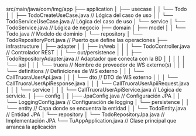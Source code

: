 src/main/java/com/img/app
├── application
│   ├── usecase
│   │   └── Todo
    │   │   ├── TodoCreateUseCase.java        // Lógica del caso de uso
    │   │   └── TodoServiceUseCase.java       // Lógica del caso de uso
│   └── service
│       └── TodoService.java             // Lógica de negocio
├── domain
│   ├── model
│   │   └── Todo.java                    // Modelo de dominio
│   └── repository
│       └── TodoRepositoryPort.java      // Puerto que define las operaciones
├── infrastructure
│   ├── adapter
│   │   ├── in/web
│   │   │   └── TodoController.java      // Controlador REST
│   │   └── out/persistence
│   │   │   ├── TodoRepositoryAdapter.java // Adaptador que conecta con la BD
│   │   │
│   │   └── api
│   │   │   └── truora       // Nombre de proveedor de WS externo(s)
│   │   │       └── definitions      // Definiciones de WS externo
│   │   │           └── CallTruoraUserApi.java
│   │   │       └── dto              // DTO de WS externo
│   │   │           └── CallTruoraUserApiResponse.java
│   │   │           └── CallTruoraUserApiiRequest.java
│   │   │       └── service
│   │   │           └── CallTruoraUserApiService.java       // Lógica de servicio.
│   ├── config
│   │   ├── JpaConfig.java               // Configuración JPA
│   │   └── LoggingConfig.java           // Configuración de logging
│   └── persistence
│   │   └── entity                       // Capa donde se encuentra la entidad
│   │       └── TodoEntity.java          // Entidad JPA
│       └── repository
│           └── TodoRepositoryJpa.java  // Implementación JPA
└── TuAppApplication.java                // Clase principal que arranca la aplicación
